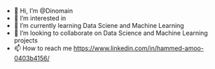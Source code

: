 - 👋 Hi, I’m @Dinomain
- 👀 I’m interested in 
- 🌱 I’m currently learning Data Sciene and Machine Learning
- 💞️ I’m looking to collaborate on Data Science and Machine Learning projects
- 📫 How to reach me https://www.linkedin.com/in/hammed-amoo-0403b4156/

<!---
Dinomain/Dinomain is a ✨ special ✨ repository because its `README.md` (this file) appears on your GitHub profile.
You can click the Preview link to take a look at your changes.
--->
